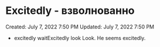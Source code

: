 # Excitedly - взволнованно

Created: July 7, 2022 7:50 PM
Updated: July 7, 2022 7:50 PM

- excitedly waitExcitedly look Look. He seems excitedly.